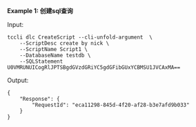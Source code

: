 **Example 1: 创建sql查询**



Input: 

```
tccli dlc CreateScript --cli-unfold-argument  \
    --ScriptDesc create by nick \
    --ScriptName Script1 \
    --DatabaseName testdb \
    --SQLStatement U0VMRUNUICogRlJPTSBgdGVzdGRiYC5gdGFibGUxYCBMSU1JVCAxMA==
```

Output: 
```
{
    "Response": {
        "RequestId": "eca11298-845d-4f20-af28-b3e7afd9b033"
    }
}
```

